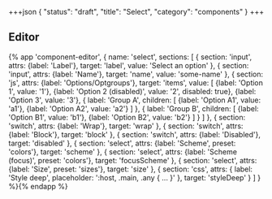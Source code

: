 +++json
{
  "status": "draft",
  "title": "Select",
  "category": "components"
}
+++

## Editor

{%
  app 'component-editor', {
    name: 'select',
    sections: [
      {
        section: 'input',
        attrs: {label: 'Label'},
        target: 'label',
        value: 'Select an option'
      },
      {
        section: 'input',
        attrs: {label: 'Name'},
        target: 'name',
        value: 'some-name'
      },
      {
        section: 'js',
        attrs: {label: 'Options/Optgroups'},
        target: 'items',
        value: [
          {label: 'Option 1', value: '1'},
          {label: 'Option 2 (disabled)', value: '2', disabled: true},
          {label: 'Option 3', value: '3'},
          {
            label: 'Group A',
            children: [
              {label: 'Option A1', value: 'a1'},
              {label: 'Option A2', value: 'a2'}
            ]
          },
          {
            label: 'Group B',
            children: [
              {label: 'Option B1', value: 'b1'},
              {label: 'Option B2', value: 'b2'}
            ]
          }
        ]
      },
      {
        section: 'switch',
        attrs: {label: 'Wrap'},
        target: 'wrap'
      },
      {
        section: 'switch',
        attrs: {label: 'Block'},
        target: 'block'
      },
      {
        section: 'switch',
        attrs: {label: 'Disabled'},
        target: 'disabled'
      },
      {
        section: 'select',
        attrs: {label: 'Scheme', preset: 'colors'},
        target: 'scheme'
      },
      {
        section: 'select',
        attrs: {label: 'Scheme (focus)', preset: 'colors'},
        target: 'focusScheme'
      },
      {
        section: 'select',
        attrs: {label: 'Size', preset: 'sizes'},
        target: 'size'
      },
      {
        section: 'css',
        attrs: {
          label: 'Style deep',
          placeholder: ':host, .main, .any { ... }'
        },
        target: 'styleDeep'
      }
    ]
  }
%}{% endapp %}
